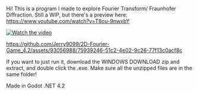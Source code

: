 Hi! This is a program I made to explore Fourier Transform/ Fraunhofer Diffraction. 
Still a WIP, but there's a preview here: https://www.youtube.com/watch?v=T8ou-9nwxbY

[![Watch the video](https://img.youtube.com/vi/T8ou-9nwxbY/maxresdefault.jpg)](https://www.youtube.com/watch?v=T8ou-9nwxbY)

https://github.com/Jerry9099/2D-Fourier-Game_4.2/assets/93056988/75939246-51c2-4e02-9c26-77f13c0acf8c



If you want to just run it, download the WINDOWS DOWNLOAD zip and extract, and double click the .exe. Make sure all the unzipped files are in the same folder!

Made in Godot .NET 4.2

